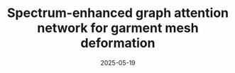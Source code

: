 ---
title: "Spectrum-enhanced graph attention network for garment mesh deformation"
collection: publications
permalink: /publication/2025-sega
date: 2025-05-19
venue: 'IEEE Transactions on Pattern Analysis and Machine Intelligence'
# paperurl: '/files/pdf/research/Turning the Lights on.pdf'
link: 'https://ieeexplore.ieee.org/abstract/document/11006474'
paperurl: '/files/pdf/research/202505SEGA-TPAMI.pdf'
# github: 'https://github.com/GlowingHorse/NetVisCompare'
book: '/research/120spectral-graph'
# zenodo: 'https://zenodo.org/badge/628158030.svg'
# researchButton: 'https://shirui-homepage.com/research/attr-vis/'
citation: '<a href="https://li-tianxing.github.io/">Tianxing Li</a>, Rui Shi, <a href="https://www.researchgate.net/scientific-contributions/Qing-Zhu-2164787753">Qing Zhu</a>, <a href="https://cpns.bjut.edu.cn/index.html#/home">Liguo Zhang</a>, <a href="https://graphics.c.u-tokyo.ac.jp/hp/kanai/">Takashi Kanai</a>. <i>IEEE Transactions on Pattern Analysis and Machine Intelligence</i>, 2025, 47(8): 7153-7170.'
---